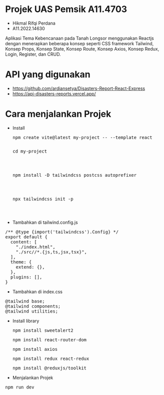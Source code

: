 # Projek UAS Pemsik A11.4703

- Hikmal Rifqi Perdana
- A11.2022.14630

Aplikasi Tema Kebencanaan pada Tanah Longsor menggunakan Reactjs dengan menerapkan beberapa konsep seperti CSS framework Tailwind, Konsep Props, Konsep State, Konsep Route, Konsep Axios, Konsep Redux, Login, Register, dan CRUD.

# API yang digunakan

- https://github.com/ardiansetya/Disasters-Report-React-Express
- https://api-disasters-reports.vercel.app/

# Cara menjalankan Projek

- Install
  <pre>npm create vite@latest my-project -- --template react<pre>
  <pre>cd my-project</pre>
  <pre>npm install -D tailwindcss postcss autoprefixer</pre>
  <pre>npx tailwindcss init -p</pre>
- Tambahkan di tailwind.config.js
<pre>/** @type {import('tailwindcss').Config} */
export default {
  content: [
    "./index.html",
    "./src//*.{js,ts,jsx,tsx}",
  ],
  theme: {
    extend: {},
  },
  plugins: [],
}</pre>
- Tambahkan di index.css
<pre>@tailwind base;
@tailwind components;
@tailwind utilities;</pre>
- Install library
  <pre>npm install sweetalert2</pre>
  <pre>npm install react-router-dom</pre>
  <pre>npm install axios</pre>
  <pre>npm install redux react-redux</pre>
  <pre>npm install @reduxjs/toolkit</pre>
- Menjalankan Projek
<pre>npm run dev</pre>
